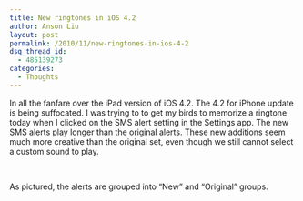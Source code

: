 ```yaml
---
title: New ringtones in iOS 4.2
author: Anson Liu
layout: post
permalink: /2010/11/new-ringtones-in-ios-4-2
dsq_thread_id:
  - 485139273
categories:
  - Thoughts
---
```

In all the fanfare over the iPad version of iOS 4.2. The 4.2 for iPhone update is being suffocated. I was trying to to get my birds to memorize a ringtone today when I clicked on the SMS alert setting in the Settings app. The new SMS alerts play longer than the original alerts. These new additions seem much more creative than the original set, even though we still cannot select a custom sound to play.

<img class="alignnone size-full wp-image-220" title="new text tones" src="https://i1.wp.com/apparentetch.com/wp-content/uploads/2010/11/new-text-tones.png?resize=200%2C169" alt="" data-recalc-dims="1" /> <img class="size-full wp-image-222 alignnone" title="old text tones" src="https://i1.wp.com/apparentetch.com/wp-content/uploads/2010/11/old-text-tones.png?resize=200%2C169" alt="" data-recalc-dims="1" />

As pictured, the alerts are grouped into &#8220;New&#8221; and &#8220;Original&#8221; groups.